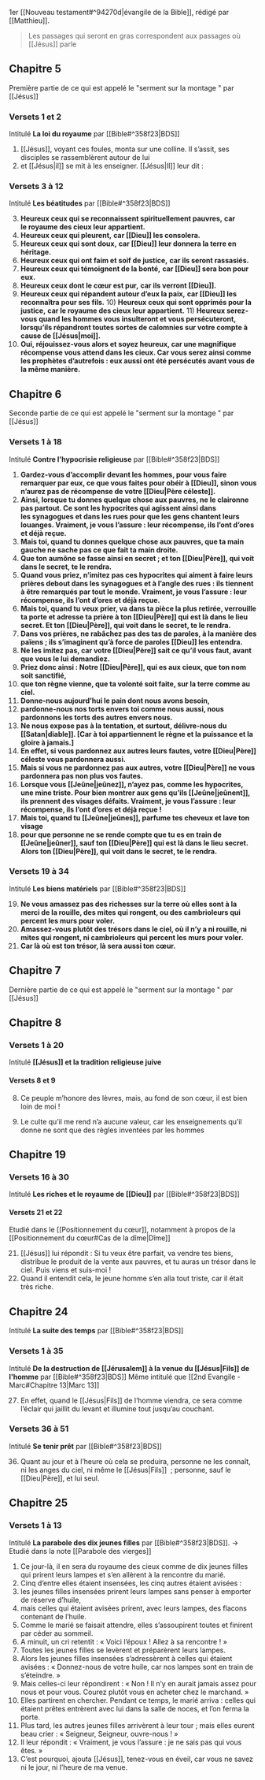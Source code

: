 1er [[Nouveau testament#^94270d|évangile de la Bible]], rédigé par [[Matthieu]].
> Les passages qui seront en gras correspondent aux passages où [[Jésus]] parle
## Chapitre 5
Première partie de ce qui est appelé le "serment sur la montage " par [[Jésus]]
### Versets 1 et 2
Intitulé **La loi du royaume** par [[Bible#^358f23|BDS]]

1) [[Jésus]], voyant ces foules, monta sur une colline. Il s’assit, ses disciples se rassemblèrent autour de lui
2) et [[Jésus|il]] se mit à les enseigner. [[Jésus|Il]] leur dit :
### Versets 3 à 12
Intitulé **Les béatitudes** par [[Bible#^358f23|BDS]]

3) **Heureux ceux qui se reconnaissent spirituellement pauvres,**
   **car le royaume des cieux leur appartient.**
4) **Heureux ceux qui pleurent,**
   **car [[Dieu]] les consolera.**
5) **Heureux ceux qui sont doux,**
   **car [[Dieu]] leur donnera la terre en héritage.**
6) **Heureux ceux qui ont faim et soif de justice,**
   **car ils seront rassasiés.**
7) **Heureux ceux qui témoignent de la bonté,**
   **car [[Dieu]] sera bon pour eux.**
8) **Heureux ceux dont le cœur est pur,**
   **car ils verront [[Dieu]].**
9) **Heureux ceux qui répandent autour d’eux la paix,**
   **car [[Dieu]] les reconnaîtra pour ses fils.**
10) **Heureux ceux qui sont opprimés pour la justice,**
**car le royaume des cieux leur appartient.**
11) **Heureux serez-vous quand les hommes vous insulteront et vous persécuteront, lorsqu’ils répandront toutes sortes de calomnies sur votre compte à cause de [[Jésus|moi]].**
12) **Oui, réjouissez-vous alors et soyez heureux, car une magnifique récompense vous attend dans les cieux. Car vous serez ainsi comme les prophètes d’autrefois : eux aussi ont été persécutés avant vous de la même manière.**
## Chapitre 6
Seconde partie de ce qui est appelé le "serment sur la montage " par [[Jésus]]
### Versets 1 à 18
Intitulé **Contre l'hypocrisie religieuse** par [[Bible#^358f23|BDS]]

1) **Gardez-vous d’accomplir devant les hommes, pour vous faire remarquer par eux, ce que vous faites pour obéir à [[Dieu]], sinon vous n’aurez pas de récompense de votre [[Dieu|Père céleste]].**
2) **Ainsi, lorsque tu donnes quelque chose aux pauvres, ne le claironne pas partout. Ce sont les hypocrites qui agissent ainsi dans les synagogues et dans les rues pour que les gens chantent leurs louanges. Vraiment, je vous l’assure : leur récompense, ils l’ont d’ores et déjà reçue.**
3) **Mais toi, quand tu donnes quelque chose aux pauvres, que ta main gauche ne sache pas ce que fait ta main droite.**
4) **Que ton aumône se fasse ainsi en secret ; et ton [[Dieu|Père]], qui voit dans le secret, te le rendra.**
5) **Quand vous priez, n’imitez pas ces hypocrites qui aiment à faire leurs prières debout dans les synagogues et à l’angle des rues : ils tiennent à être remarqués par tout le monde. Vraiment, je vous l’assure : leur récompense, ils l’ont d’ores et déjà reçue.**
6) **Mais toi, quand tu veux prier, va dans ta pièce la plus retirée, verrouille ta porte et adresse ta prière à ton [[Dieu|Père]] qui est là dans le lieu secret. Et ton [[Dieu|Père]], qui voit dans le secret, te le rendra.**
7) **Dans vos prières, ne rabâchez pas des tas de paroles, à la manière des païens ; ils s’imaginent qu’à force de paroles [[Dieu]] les entendra.**
8) **Ne les imitez pas, car votre [[Dieu|Père]] sait ce qu’il vous faut, avant que vous le lui demandiez.**
9) **Priez donc ainsi :
   Notre [[Dieu|Père]],
   qui es aux cieux,
   que ton nom soit sanctifié,**
10) **que ton règne vienne,
    que ta volonté soit faite,
    sur la terre comme au ciel.**
11) **Donne-nous aujourd’hui
    le pain dont nous avons besoin,**
12) **pardonne-nous nos torts envers toi
    comme nous aussi, nous pardonnons
    les torts des autres envers nous.**
13) **Ne nous expose pas à la tentation,
    et surtout, délivre-nous du [[Satan|diable]].
    [Car à toi appartiennent
    le règne et la puissance
    et la gloire à jamais.]**
14) **En effet, si vous pardonnez aux autres leurs fautes, votre [[Dieu|Père]] céleste vous pardonnera aussi.**
15) **Mais si vous ne pardonnez pas aux autres, votre [[Dieu|Père]] ne vous pardonnera pas non plus vos fautes.**
16) **Lorsque vous [[Jeûne|jeûnez]], n’ayez pas, comme les hypocrites, une mine triste. Pour bien montrer aux gens qu’ils [[Jeûne|jeûnent]], ils prennent des visages défaits. Vraiment, je vous l’assure : leur récompense, ils l’ont d’ores et déjà reçue !**
17) **Mais toi, quand tu [[Jeûne|jeûnes]], parfume tes cheveux et lave ton visage**
18) **pour que personne ne se rende compte que tu es en train de [[Jeûne|jeûner]], sauf ton [[Dieu|Père]] qui est là dans le lieu secret. Alors ton [[Dieu|Père]], qui voit dans le secret, te le rendra.**
### Versets 19 à 34
Intitulé **Les biens matériels** par [[Bible#^358f23|BDS]]

19) **Ne vous amassez pas des richesses sur la terre où elles sont à la merci de la rouille, des mites qui rongent, ou des cambrioleurs qui percent les murs pour voler.**
20) **Amassez-vous plutôt des trésors dans le ciel, où il n’y a ni rouille, ni mites qui rongent, ni cambrioleurs qui percent les murs pour voler.**
21) **Car là où est ton trésor, là sera aussi ton cœur.**
## Chapitre 7
Dernière partie de ce qui est appelé le "serment sur la montage " par [[Jésus]]
## Chapitre 8
### Versets 1 à 20
Intitulé **[[Jésus]] et la tradition religieuse juive**
#### Versets 8 et 9
8) Ce peuple m’honore des lèvres,
   mais, au fond de son cœur, il est bien loin de moi !

9) Le culte qu’il me rend n’a aucune valeur,
   car les enseignements qu’il donne
   ne sont que des règles inventées par les hommes
## Chapitre 19
### Versets 16 à 30
Intitulé **Les riches et le royaume de [[Dieu]]** par [[Bible#^358f23|BDS]]
#### Versets 21 et 22
Etudié dans le [[Positionnement du cœur]], notamment à propos de la [[Positionnement du cœur#Cas de la dîme|Dîme]]

21) [[Jésus]] lui répondit : Si tu veux être parfait, va vendre tes biens, distribue le produit de la vente aux pauvres, et tu auras un trésor dans le ciel. Puis viens et suis-moi !
22) Quand il entendit cela, le jeune homme s’en alla tout triste, car il était très riche.

## Chapitre 24
Intitulé **La suite des temps** par [[Bible#^358f23|BDS]]
### Versets 1 à 35
Intitulé **De la destruction de [[Jérusalem]] à la venue du [[Jésus|Fils]] de l'homme** par [[Bible#^358f23|BDS]]
Même intitulé que [[2nd Evangile - Marc#Chapitre 13|Marc 13]]

27) En effet, quand le [[Jésus|Fils]] de l’homme viendra, ce sera comme l’éclair qui jaillit du levant et illumine tout jusqu’au couchant.

### Versets 36 à 51
Intitulé **Se tenir prêt** par [[Bible#^358f23|BDS]]

36) Quant au jour et à l’heure où cela se produira, personne ne les connaît, ni les anges du ciel, ni même le [[Jésus|Fils]]  ; personne, sauf le [[Dieu|Père]], et lui seul.
## Chapitre 25
### Versets 1 à 13
Intitulé **La parabole des dix jeunes filles** par [[Bible#^358f23|BDS]].
-> Etudié dans la note [[Parabole des vierges]]
1) Ce jour-là, il en sera du royaume des cieux comme de dix jeunes filles qui prirent leurs lampes et s’en allèrent à la rencontre du marié.
2) Cinq d’entre elles étaient insensées, les cinq autres étaient avisées :
3) les jeunes filles insensées prirent leurs lampes sans penser à emporter de réserve d’huile,
4) mais celles qui étaient avisées prirent, avec leurs lampes, des flacons contenant de l’huile.
5) Comme le marié se faisait attendre, elles s’assoupirent toutes et finirent par céder au sommeil.
6) A minuit, un cri retentit : « Voici l’époux ! Allez à sa rencontre ! »
7) Toutes les jeunes filles se levèrent et préparèrent leurs lampes.
8) Alors les jeunes filles insensées s’adressèrent à celles qui étaient avisées : « Donnez-nous de votre huile, car nos lampes sont en train de s’éteindre. »
9) Mais celles-ci leur répondirent : « Non ! Il n’y en aurait jamais assez pour nous et pour vous. Courez plutôt vous en acheter chez le marchand. »
10) Elles partirent en chercher. Pendant ce temps, le marié arriva : celles qui étaient prêtes entrèrent avec lui dans la salle de noces, et l’on ferma la porte.
11) Plus tard, les autres jeunes filles arrivèrent à leur tour ; mais elles eurent beau crier : « Seigneur, Seigneur, ouvre-nous ! »
12) Il leur répondit : « Vraiment, je vous l’assure : je ne sais pas qui vous êtes. »
13) C’est pourquoi, ajouta [[Jésus]], tenez-vous en éveil, car vous ne savez ni le jour, ni l’heure de ma venue.